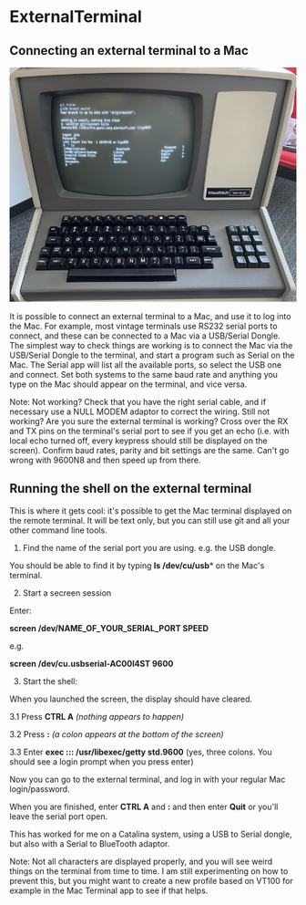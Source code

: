 # ExternalTerminal

## Connecting an external terminal to a Mac

![Heathkit Terminal](terminal.jpg "A serial terminal connected to a Mac's terminal")

It is possible to connect an external terminal to a Mac, and use it to log into the Mac. For example, most vintage terminals use RS232 serial ports to connect, and these can be connected to a Mac via a USB/Serial Dongle. The simplest way to check things are working is to connect the Mac via the USB/Serial Dongle to the terminal, and start a program such as Serial on the Mac. The Serial app will list all the available ports, so select the USB one and connect. Set both systems to the same baud rate and anything you type on the Mac should appear on the terminal, and vice versa.

Note: Not working? Check that you have the right serial cable, and if necessary use a NULL MODEM adaptor to correct the wiring. Still not working? Are you sure the external terminal is working? Cross over the RX and TX pins on the terminal's serial port to see if you get an echo (i.e. with local echo turned off, every keypress should still be displayed on the screen). Confirm baud rates, parity and bit settings are the same. Can't go wrong with 9600N8 and then speed up from there.

## Running the shell on the external terminal

This is where it gets cool: it's possible to get the Mac terminal displayed on the remote terminal. It will be text only, but you can still use git and all your other command line tools.

1. Find the name of the serial port you are using. e.g. the USB dongle. 

You should be able to find it by typing **ls /dev/cu/usb*** on the Mac's terminal.

2. Start a secreen session

Enter:

**screen /dev/NAME_OF_YOUR_SERIAL_PORT SPEED**

e.g.

**screen /dev/cu.usbserial-AC00I4ST 9600**

3. Start the shell:

When you launched the screen, the display should have cleared.

3.1 Press **CTRL A** *(nothing appears to happen)*

3.2 Press **:** *(a colon appears at the bottom of the screen)*

3.3 Enter **exec ::: /usr/libexec/getty std.9600** (yes, three colons. You should see a login prompt when you press enter)

Now you can go to the external terminal, and log in with your regular Mac login/password.

When you are finished, enter **CTRL A** and **:** and then enter **Quit** or you'll leave the serial port open.

This has worked for me on a Catalina system, using a USB to Serial dongle, but also with a Serial to BlueTooth adaptor.

Note: Not all characters are displayed properly, and you will see weird things on the terminal from time to time. I am still experimenting on how to prevent this, but you might want to create a new profile based on VT100 for example in the Mac Terminal app to see if that helps.
